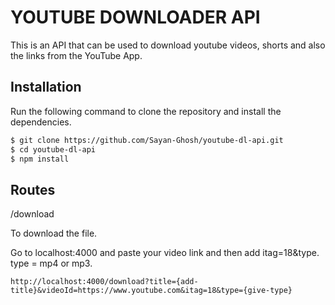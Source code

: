 # YOUTUBE DOWNLOADER API

This is an API that can be used to download youtube videos, shorts and also the links from the YouTube App.

## Installation

Run the following command to clone the repository and install the dependencies.

```sh
$ git clone https://github.com/Sayan-Ghosh/youtube-dl-api.git
$ cd youtube-dl-api
$ npm install
```

## Routes

/download

To download the file.

Go to localhost:4000 and paste your video link and then add itag=18&type.
type = mp4 or mp3.

```
http://localhost:4000/download?title={add-title}&videoId=https://www.youtube.com&itag=18&type={give-type}

```
